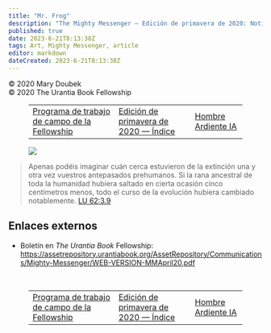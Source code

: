 ```yaml
---
title: "Mr. Frog"
description: "The Mighty Messenger — Edición de primavera de 2020: Noticias y opiniones para los lectores de El Libro de Urantia"
published: true
date: 2023-6-21T8:13:38Z
tags: Art, Mighty Messenger, article
editor: markdown
dateCreated: 2023-6-21T8:13:38Z
---
```


<p class="v-card v-sheet theme--light grey lighten-3 px-2">© 2020 Mary Doubek<br>© 2020 The Urantia Book Fellowship</p>
<figure class="table chapter-navigator">
  <table>
    <tbody>
      <tr>
        <td>
        <a href="/es/article/Ted_Blaney/Fellowship_Field_Worker_Program">
          <span class="mdi mdi-arrow-left-drop-circle"></span><span class="pl-2">Programa de trabajo de campo de la Fellowship</span>
        </a>
        </td>
        <td>
        <a href="/es/index/articles_mighty_messenger#edición-de-primavera-de-2020">
          <span class="mdi mdi-book-open-variant"></span><span class="pl-2">Edición de primavera de 2020 — Índice</span>
        </a>
        </td>
        <td>
        <a href="/es/article/Chuck_Thurston/Burning_Man_AI">
          <span class="pr-2">Hombre Ardiente IA</span><span class="mdi mdi-arrow-right-drop-circle"></span>
        </a>
        </td>
      </tr>
    </tbody>
  </table>
</figure>



<figure id="Figure_1" class="image urantiapedia">
<img src="/image/article/The_Mighty_Messenger/2020_Spring/009.jpg">
</figure>

> Apenas podéis imaginar cuán cerca estuvieron de la extinción una y otra vez vuestros antepasados prehumanos. Si la rana ancestral de toda la humanidad hubiera saltado en cierta ocasión cinco centímetros menos, todo el curso de la evolución hubiera cambiado notablemente. <a id="a41_287"></a>[LU 62:3.9](/es/The_Urantia_Book/62#p3_9)

## Enlaces externos

* Boletín en _The Urantia Book_ Fellowship: https://assetrepository.urantiabook.org/AssetRepository/Communications/Mighty-Messenger/WEB-VERSION-MMApril20.pdf

<br>



<figure class="table chapter-navigator">
  <table>
    <tbody>
      <tr>
        <td>
        <a href="/es/article/Ted_Blaney/Fellowship_Field_Worker_Program">
          <span class="mdi mdi-arrow-left-drop-circle"></span><span class="pl-2">Programa de trabajo de campo de la Fellowship</span>
        </a>
        </td>
        <td>
        <a href="/es/index/articles_mighty_messenger#edición-de-primavera-de-2020">
          <span class="mdi mdi-book-open-variant"></span><span class="pl-2">Edición de primavera de 2020 — Índice</span>
        </a>
        </td>
        <td>
        <a href="/es/article/Chuck_Thurston/Burning_Man_AI">
          <span class="pr-2">Hombre Ardiente IA</span><span class="mdi mdi-arrow-right-drop-circle"></span>
        </a>
        </td>
      </tr>
    </tbody>
  </table>
</figure>
